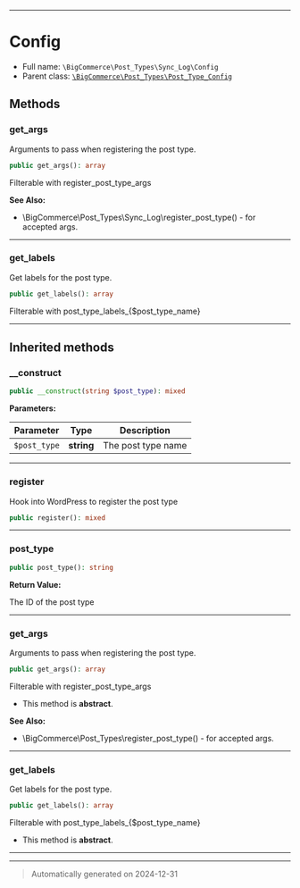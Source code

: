 ***

# Config





* Full name: `\BigCommerce\Post_Types\Sync_Log\Config`
* Parent class: [`\BigCommerce\Post_Types\Post_Type_Config`](./classes/BigCommerce/Post_Types/Post_Type_Config.md)




## Methods


### get_args

Arguments to pass when registering the post type.

```php
public get_args(): array
```

Filterable with register_post_type_args










**See Also:**

* \BigCommerce\Post_Types\Sync_Log\register_post_type() - for accepted args.

***

### get_labels

Get labels for the post type.

```php
public get_labels(): array
```

Filterable with post_type_labels_{$post_type_name}










***


## Inherited methods


### __construct



```php
public __construct(string $post_type): mixed
```








**Parameters:**

| Parameter | Type | Description |
|-----------|------|-------------|
| `$post_type` | **string** | The post type name |





***

### register

Hook into WordPress to register the post type

```php
public register(): mixed
```












***

### post_type



```php
public post_type(): string
```









**Return Value:**

The ID of the post type




***

### get_args

Arguments to pass when registering the post type.

```php
public get_args(): array
```

Filterable with register_post_type_args


* This method is **abstract**.







**See Also:**

* \BigCommerce\Post_Types\register_post_type() - for accepted args.

***

### get_labels

Get labels for the post type.

```php
public get_labels(): array
```

Filterable with post_type_labels_{$post_type_name}


* This method is **abstract**.







***


***
> Automatically generated on 2024-12-31
